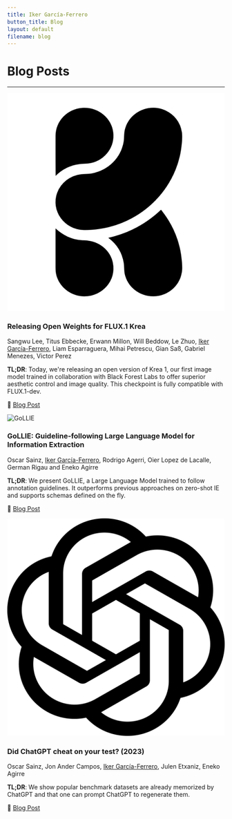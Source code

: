 ```yaml
---
title: Iker García-Ferrero
button_title: Blog
layout: default
filename: blog
---
```


# Blog Posts

---

<div class="grid">
  <article class="card">
    <img class="card-img" src="icons/Krea.png" alt="Krea">
    <div class="card-content">
      <h3 class="card-title">Releasing Open Weights for FLUX.1 Krea</h3>
      <p class="meta">Sangwu Lee, Titus Ebbecke, Erwann Millon, Will Beddow, Le Zhuo, <ins>Iker García-Ferrero</ins>, Liam Esparraguera, Mihai Petrescu, Gian Saß, Gabriel Menezes, Victor Perez</p>
      <p><strong>TL;DR</strong>: Today, we're releasing an open version of Krea 1, our first image model trained in collaboration with Black Forest Labs to offer superior aesthetic control and image quality. This checkpoint is fully compatible with FLUX.1-dev.</p>
      <p>📒 <a href="https://www.krea.ai/blog/flux-krea-open-source-release">Blog Post</a></p>
    </div>
  </article>

  <article class="card">
    <img class="card-img" src="https://github.com/hitz-zentroa/GoLLIE/blob/main/assets/GoLLIE.png?raw=true" alt="GoLLIE">
    <div class="card-content">
      <h3 class="card-title">GoLLIE: Guideline-following Large Language Model for Information Extraction</h3>
      <p class="meta">Oscar Sainz, <ins>Iker García-Ferrero</ins>, Rodrigo Agerri, Oier Lopez de Lacalle, German Rigau and Eneko Agirre</p>
      <p><strong>TL;DR</strong>: We present GoLLIE, a Large Language Model trained to follow annotation guidelines. It outperforms previous approaches on zero-shot IE and supports schemas defined on the fly.</p>
      <p>📒 <a href="https://hitz-zentroa.github.io/GoLLIE/">Blog Post</a></p>
    </div>
  </article>

  <article class="card">
    <img class="card-img" src="icons/ChatGPT.svg" alt="ChatGPT contamination">
    <div class="card-content">
      <h3 class="card-title">Did ChatGPT cheat on your test? (2023)</h3>
      <p class="meta">Oscar Sainz, Jon Ander Campos, <ins>Iker García-Ferrero</ins>, Julen Etxaniz, Eneko Agirre</p>
      <p><strong>TL;DR</strong>: We show popular benchmark datasets are already memorized by ChatGPT and that one can prompt ChatGPT to regenerate them.</p>
      <p>📒 <a href="https://hitz-zentroa.github.io/lm-contamination/blog/">Blog Post</a></p>
    </div>
  </article>
</div>

